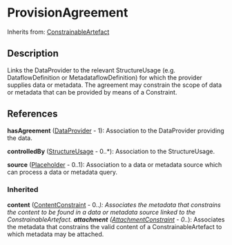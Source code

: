 
# ProvisionAgreement

Inherits from: [ConstrainableArtefact](../Constraints/ConstrainableArtefact.md)



## Description

Links the DataProvider to the relevant StructureUsage (e.g. DataflowDefinition or MetadataflowDefinition) for which the provider supplies data or metadata. The agreement may constrain the scope of data or metadata that can be provided by means of a Constraint.




## References

**hasAgreement** ([DataProvider](../OrganisationSchemes/DataProvider.md) - 1): Association to the DataProvider providing the data.

**controlledBy** ([StructureUsage](../Base/StructureUsage.md) - 0..*): Association to the StructureUsage.

**source** ([Placeholder](../Base/Placeholder.md) - 0..1): Association to a data or metadata source which can process a data or metadata query.

### Inherited

**content** ([ContentConstraint](../Constraints/ContentConstraint.md) - 0..*): Associates the metadata that constrains the content to be found in a data or metadata source linked to the ConstrainableArtefact.
**attachment** ([AttachmentConstraint](../Constraints/AttachmentConstraint.md) - 0..*): Associates the metadata that constrains the valid content of a ConstrainableArtefact to which metadata may be attached.



